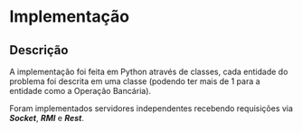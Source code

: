 # Implementação

## Descrição

A implementação foi feita em Python através de classes, cada entidade do problema foi descrita em uma classe \(podendo ter mais de 1 para a entidade como a Operação Bancária\).

Foram implementados servidores independentes recebendo requisições via _**Socket**_, _**RMI**_ e _**Rest**_.

